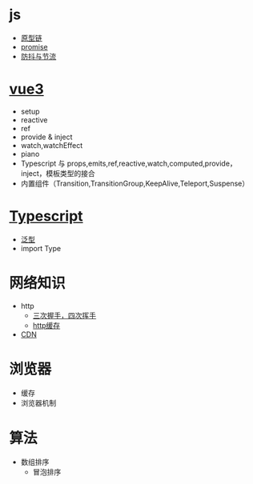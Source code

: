 # js
- [原型链](./blog/js/原型链.md)
- [promise](./blog/js/promise.md)
- [防抖与节流](./blog/js/%E9%98%B2%E6%8A%96%E4%B8%8E%E8%8A%82%E6%B5%81.md)
# [vue3](https://cn.vuejs.org/guide/introduction.html)

- setup
- reactive
- ref
- provide & inject
- watch,watchEffect
- piano
- Typescript 与 props,emits,ref,reactive,watch,computed,provide，inject，模板类型的接合
- 内置组件（Transition,TransitionGroup,KeepAlive,Teleport,Suspense）

# [Typescript](https://www.tslang.cn/docs/home.html)

- [泛型](https://juejin.cn/post/7064351631072526350)
- import Type

# 网络知识

- http
  - [三次握手，四次挥手](https://juejin.cn/post/6844903958624878606)
  - [http缓存](https://juejin.cn/post/6844903554587574285)
- [CDN](https://juejin.cn/post/7031920797115482120)

# 浏览器
 - 缓存
 - 浏览器机制

# 算法

- 数组排序
  - 冒泡排序

